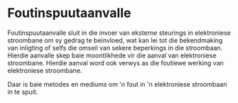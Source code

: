# Foutinspuutaanvalle

Foutinspuutaanvalle sluit in die invoer van eksterne steurings in elektroniese stroombane om sy gedrag te beïnvloed, wat kan lei tot die bekendmaking van inligting of selfs die omseil van sekere beperkings in die stroombaan. Hierdie aanvalle skep baie moontlikhede vir die aanval van elektroniese stroombane. Hierdie aanval word ook verwys as die foutiewe werking van elektroniese stroombane.

Daar is baie metodes en mediums om 'n fout in 'n elektroniese stroombaan in te spuit.
